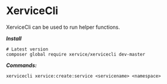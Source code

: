 XerviceCli
====

XerviceCli can be used to run helper functions.  


***Install***
```
# Latest version
composer global require xervice/xervicecli dev-master
```


***Commands:***
```
xervicecli xervice:create:service <servicename> <namespace>
```

